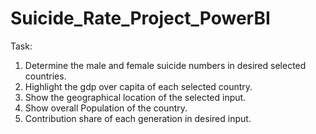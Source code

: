 # Suicide_Rate_Project_PowerBI

Task: 
1) Determine the male and female suicide numbers in desired selected countries. 
2) Highlight the gdp over capita of each  selected country.
3) Show the geographical location of the selected input. 
4) Show overall Population of the country. 
4) Contribution share of each generation in desired input. 
